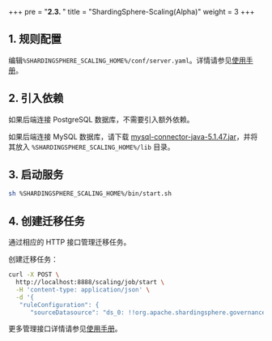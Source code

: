 +++
pre = "<b>2.3. </b>"
title = "ShardingSphere-Scaling(Alpha)"
weight = 3
+++

## 1. 规则配置

编辑`%SHARDINGSPHERE_SCALING_HOME%/conf/server.yaml`。详情请参见[使用手册](/cn/user-manual/shardingsphere-scaling/usage/)。

## 2. 引入依赖

如果后端连接 PostgreSQL 数据库，不需要引入额外依赖。

如果后端连接 MySQL 数据库，请下载 [mysql-connector-java-5.1.47.jar](https://repo1.maven.org/maven2/mysql/mysql-connector-java/5.1.47/mysql-connector-java-5.1.47.jar)，并将其放入 `%SHARDINGSPHERE_SCALING_HOME%/lib` 目录。

## 3. 启动服务

```bash
sh %SHARDINGSPHERE_SCALING_HOME%/bin/start.sh
```

## 4. 创建迁移任务

通过相应的 HTTP 接口管理迁移任务。

创建迁移任务：

```bash
curl -X POST \
  http://localhost:8888/scaling/job/start \
  -H 'content-type: application/json' \
  -d '{
   "ruleConfiguration": {
      "sourceDatasource": "ds_0: !!org.apache.shardingsphere.governance.core.yaml.config.YamlDataSourceConfiguration\n  dataSourceClassName: com.zaxxer.hikari.HikariDataSource\n  props:\n    jdbcUrl: jdbc:mysql://127.0.0.1:3306/test?serverTimezone=UTC&useSSL=false\n    username: root\n    password: '\''123456'\'keyGenerateStrategy
```

更多管理接口详情请参见[使用手册](/cn/user-manual/shardingsphere-scaling/usage/)。

